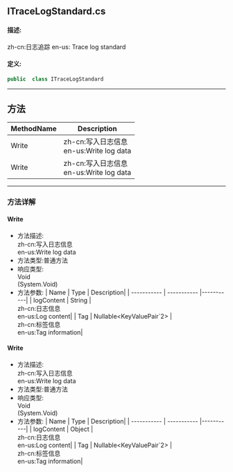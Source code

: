 ## ITraceLogStandard.cs 


#### 描述:


zh-cn:日志追踪
en-us: Trace log standard


#### 定义: 
``` csharp
public  class ITraceLogStandard
```
---
## 方法 
| MethodName      | Description | 
| ----------- | ----------- |
| Write | zh-cn:写入日志信息<br>en-us:Write log data |
| Write | zh-cn:写入日志信息<br>en-us:Write log data |
---
### 方法详解 
####  Write
* 方法描述:<br> zh-cn:写入日志信息<br>en-us:Write log data
* 方法类型:普通方法
* 响应类型:<br> Void <br> (System.Void)
* 方法参数:
| Name      | Type | Description|
| ----------- | ----------- |-----------|
| logContent | String |<br> zh-cn:日志信息<br>en-us:Log content|
| Tag | Nullable<KeyValuePair`2> |<br> zh-cn:标签信息<br>en-us:Tag information|
####  Write
* 方法描述:<br> zh-cn:写入日志信息<br>en-us:Write log data
* 方法类型:普通方法
* 响应类型:<br> Void <br> (System.Void)
* 方法参数:
| Name      | Type | Description|
| ----------- | ----------- |-----------|
| logContent | Object |<br> zh-cn:日志信息<br>en-us:Log content|
| Tag | Nullable<KeyValuePair`2> |<br> zh-cn:标签信息<br>en-us:Tag information|
